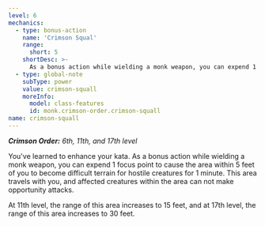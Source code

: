 ```yaml
---
level: 6
mechanics:
  - type: bonus-action
    name: 'Crimson Squal'
    range:
      short: 5
    shortDesc: >-
      As a bonus action while wielding a monk weapon, you can expend 1 focus point to cause the area within 5 feet of you to become difficult terrain for hostile creatures for 1 minute. This area travels with you, and affected creatures within the area can not make opportunity attacks.
  - type: global-note
    subType: power
    value: crimson-squall
    moreInfo:
      model: class-features
      id: monk.crimson-order.crimson-squall
name: crimson-squall
---
```

_**Crimson Order:** 6th, 11th, and 17th level_

You've learned to enhance your kata. As a bonus action while wielding a monk weapon, you can expend 1 focus point to cause the area within 5 feet of you to become difficult terrain for hostile creatures for 1 minute. This area travels with you, and affected creatures within the area can not make opportunity attacks.

At 11th level, the range of this area increases to 15 feet, and at 17th level, the range of this area increases to 30 feet.